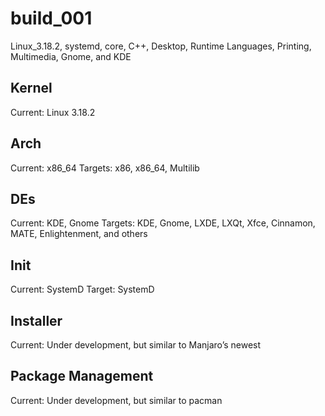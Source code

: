 # build_001
Linux_3.18.2, systemd, core, C++, Desktop, Runtime Languages, Printing, Multimedia, Gnome, and KDE

Kernel
------
Current: Linux 3.18.2

Arch
----
Current: x86_64
Targets: x86, x86_64, Multilib

DEs
---
Current: KDE, Gnome
Targets: KDE, Gnome, LXDE, LXQt, Xfce, Cinnamon, MATE, Enlightenment, and others

Init
----
Current: SystemD
Target: SystemD

Installer
---------
Current: Under development, but similar to Manjaro’s newest

Package Management
------------------
Current: Under development, but similar to pacman
